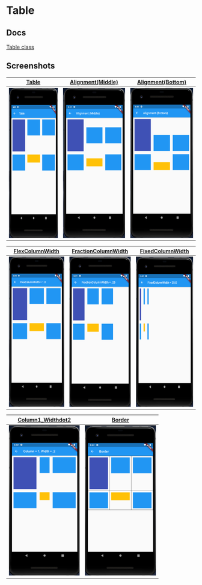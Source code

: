 # Table

## Docs

[Table class](https://api.flutter.dev/flutter/widgets/Table-class.html)

## Screenshots

|[Table](lib/pages/table.dart)|[Alignment(Middle)](lib/pages/alignment_middle.dart)|[Alignment(Bottom)](lib/pages/alignment_bottom.dart)|
|:-:|:-:|:-:|
|<img src="./screenshots/Table.png" height="400" alt="Screenshot"/>|<img src="./screenshots/AlignmentMiddle.png" height="400" alt="Screenshot"/>|<img src="./screenshots/AlignmentBottom.png" height="400" alt="Screenshot"/>|

|[FlexColumnWidth](lib/pages/flex_column_width.dart)|[FractionColumnWidth](lib/pages/fraction_column_width.dart)|[FixedColumnWidth](lib/pages/flex_column_width.dart)|
|:-:|:-:|:-:|
|<img src="./screenshots/FlexColumnWidth.png" height="400" alt="Screenshot"/>|<img src="./screenshots/FractionColumnWidth.png" height="400" alt="Screenshot"/>|<img src="./screenshots/FixedColumnWidth.png" height="400" alt="Screenshot"/>|

|[Column1_Widthdot2](lib/pages/column_1_width_dot2.dart)|[Border](lib/pages/border.dart)|
|:-:|:-:|
|<img src="./screenshots/Column1_Widthdot2.png" height="400" alt="Screenshot"/>|<img src="./screenshots/Border.png" height="400" alt="Screenshot"/>|
